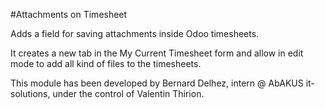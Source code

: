 #Attachments on Timesheet

Adds a field for saving attachments inside Odoo timesheets.

It creates a new tab in the My Current Timesheet form and allow in edit mode to add all kind of files to the timesheets.

This module has been developed by Bernard Delhez, intern @ AbAKUS it-solutions, under the control of Valentin Thirion.
